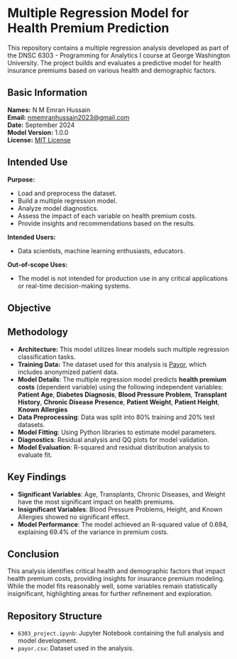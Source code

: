 # Multiple Regression Model for Health Premium Prediction

This repository contains a multiple regression analysis developed as part of the DNSC 6303 - Programming for Analytics I course at George Washington University. The project builds and evaluates a predictive model for health insurance premiums based on various health and demographic factors.

## Basic Information
**Names:** N M Emran Hussain  
**Email:** nmemranhussain2023@gmail.com  
**Date:** September 2024  
**Model Version:** 1.0.0  
**License:** [MIT License](LICENSE)

## Intended Use
**Purpose:** 
- Load and preprocess the dataset.
- Build a multiple regression model.
- Analyze model diagnostics.
- Assess the impact of each variable on health premium costs.
- Provide insights and recommendations based on the results.
  
**Intended Users:** 
- Data scientists, machine learning enthusiasts, educators.
  
**Out-of-scope Uses:** 
- The model is not intended for production use in any critical applications or real-time decision-making systems.

## Objective


## Methodology
- **Architecture:** This model utilizes linear models such multiple regression classification tasks.
- **Training Data:** The dataset used for this analysis is [Payor](https://github.com/nmemranhussain/multiple-regression-python/blob/main/payor.csv), which includes anonymized patient data.
- **Model Details**: The multiple regression model predicts **health premium costs** (dependent variable) using the following independent variables: **Patient Age**, **Diabetes Diagnosis**, **Blood Pressure Problem**, **Transplant History**, **Chronic Disease Presence**, **Patient Weight**, **Patient Height**, **Known Allergies**
- **Data Preprocessing**: Data was split into 80% training and 20% test datasets.
- **Model Fitting**: Using Python libraries to estimate model parameters.
- **Diagnostics**: Residual analysis and QQ plots for model validation.
- **Model Evaluation**: R-squared and residual distribution analysis to evaluate fit.

## Key Findings
- **Significant Variables**: Age, Transplants, Chronic Diseases, and Weight have the most significant impact on health premiums.
- **Insignificant Variables**: Blood Pressure Problems, Height, and Known Allergies showed no significant effect.
- **Model Performance**: The model achieved an R-squared value of 0.694, explaining 69.4% of the variance in premium costs.

## Conclusion
This analysis identifies critical health and demographic factors that impact health premium costs, providing insights for insurance premium modeling. While the model fits reasonably well, some variables remain statistically insignificant, highlighting areas for further refinement and exploration.

## Repository Structure
- `6303_project.ipynb`: Jupyter Notebook containing the full analysis and model development.
- `payor.csv`: Dataset used in the analysis.
